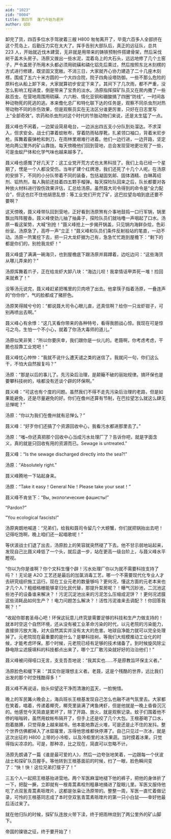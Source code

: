 ```yaml
---
aid: "1023"
zid: "0004"
title: 第四节  蓬门今始为君开
author: QDD
---
```


卸完了货，四百多位水手驾驶着三艘 H800 匆匆离开了，毕竟六百多人全部挤在这个荒岛上，后勤压力实在太大了。挥手告别大部队后，真正的远征队，总共 223 人，开始就近伐木建营，无非就是用带来的铸铁预制件搭建骨架，然后采伐树干盖木头房子。汤原又拨出一些水泥，混着岛上的大石头，远远地修了几个土窑子，严令盖房子所用木头都必须用硫磺和磷化铝先后熏过，然后按照东北木刻楞的方式进行修建，既坚固又宽敞。不消三日，大家就齐心协力建造了二十几座木刻楞，围成了五六十米方圆的一个大四合院，院子四角设塔防御。一些不那么危险的原料也从船上卸下来，大家就算初步安定下来了。其间下了几次雨，都不严重，没怎么影响工程进度，倒是带来了宝贵的淡水。汤原指挥探矿队员又在房内撒了一些敌百虫，在营地周围用硫磺、六六粉、情化亚铜和硼酸搞了四圈“防线”，一时间各种动物死的死逃的逃。本来儋化总厂和特化联下达的任务是，观察不同杀虫剂对热带动物不同的杀伤效果，但是观察员实在无法区分谁更厉害，只好在日志里写上“全部奇效”。农药和杀虫剂对这个时代的节肢动物们来说，还是太生猛了一点。

聂义峰也不闲着，一边架设简易电台，一边派出四五支小分队到处溜达。不求深入，但求安全。战士们罩着蚊帐布，穿着防雨毡厚靴，扎紧领口袖口，背着米尼步枪，挥舞着霰弹枪和刺刀，在雨林里艰难行进着。他们一边行进，一边开路，坚定地向两公里外的矿山靠拢。每天傍晚他们回到营地，总会发现营地更壮观了一些，可是虫蚁尸体和化学气味也越来越多了。

聂义峰也感慨了好几天了：这工业党开荒方式也太黑科技了。我们上岛已经一个星期了，愣是一个人都没受伤。当年扩建个红牌港，我们还死了十几个人呢。在汤原的安排下，不同的小分队带着不同的装备，包括凝固気邮、固体酒精、白琳苒绍剂、铝热剂，每人胸前还挂着四五颗手榴弹。每天探险队回来之后，队长都要对各种放火材料进行毁伤效果评估，汇总给汤原。虽然聂大司令得到的命令是“全力配合”，但这也拦不住他胡思乱想：等工业党们开完了矿，这巴拉望岛咱到底还要不要啊？

这天傍晚，聂义峰带队回到营地，正好看到汤原煞有介事地鼓捣一口行军锅，锅里飘出阵阵腥香。聂义峰使劲儿抽了抽鼻子，探险队员们就咕噜一声咽起了口水。汤原一看这架势，大喊“别抢！”聂义峰抢上一步揭开锅盖，只见锅内海鲜杂烩，色彩纷呈。汤原急了，高呼一声“立正！”聂义峰和队员们条件反射般站的笔直，一动不动。汤原一笊篱挖下去，把一只大龙虾据为己有，急急忙忙跑到屋檐下：“剩下的都是你们的，别抢我龙虾！”

聂义峰盛了满满一碗海贝，也到屋檐底下跟汤原并肩蹲着，边吃边问：“这些海货从哪儿弄来的？”

汤原挥舞着爪子，正在给龙虾大卸八块：“海边儿呗！我拿情话甲弄死一堆！捡回来就煮了！”

没等汤元说完，聂义峰赶紧把嘴里的贝肉喷了出去。他拿筷子指着汤原，一叠连声的“你你你”，气的脸都成了猪肝色。

汤原笑得贼兮兮的：“都说聂大司令心眼儿直，还真信啊？给你一只龙虾钳子，可别再喷出去啊。”

聂义峰心有余悸：“这几天看你带来的各种特号，看得我胆战心惊。我现在可是惊弓之鸟，生怕一个不小心，就着了你汤大毒师的道儿。”

汤原似笑非笑：“所以你要庆幸，我们跟你是一伙儿的。老聂啊，你考虑考虑，干脆也投靠工业党吧！”

聂义峰忧心忡忡：“我就不说什么遭天谴之类的迷信了。我就问一句，你们这么干，不怕大自然报复吗？”

汤原：“那是以后的事儿了。先污染后治理，是颠簸不破的丽始规律。搞环保也是要攀科技树的，啥都没有还谈个辟的环保啊。”

聂义峰：“可这也有个度的问题。虽然我们不得不走先污染后治理的老路，但是如果能避免，还是尽量避免的好。你们在儋州还算有节制，在巴拉望怎么就这么肆无忌惮呢？”

汤原：“你以为我们在儋州就有忌惮么？”

聂义峰：“好歹你们还搞了个资源回收中心，我看污水都进那里去了。”

汤原：“嗤~你还真把那个回收中心当成污水处理厂了？告诉你吧，就是字面含义，真的就是只回收有用的资源而已。Sewage is untreated.”

聂义峰：“Is the sewage discharged directly into the sea?!”

汤原：“Absolutely right.”

聂义峰腾地一下站起身来。

汤原：“Take it easy！General Nie！Please take your seat！”

聂义峰不肯坐下：“Вы, экологические фашисты!”

“Pardon?”

“You ecological fascists!”

汤原爽朗地喊道：“兄弟们，给我和聂司令留几个大螃蟹，你们就把锅抬出去吧！记得吃饱啊，晚上咱们还一起唱歌呢！”

等伏波战士们退了出去，汤原脸上的笑容就突然褪了下去。他不甘示弱地站起来，发现自己比聂义峰低了一个头，就后退一步，站在更高一级台阶上，与聂义峰水平瞪视。

“你以为你是谁啊？你个文科生懂个辟！污水处理厂你以为就不需要科技支持了吗？！无论是 A2O 工艺还是最后的加氯消毒工艺，哪一个不需要现代化专业人才去研究组织施工运行。现在工业元老的数量够吗？更何况，懂这方面的元老本来也才几个人？粗细格栅能够拿归化民代替，那提升泵房呢？！曝气沉砂池，二沉池这些池子的设备谁来解决？！污泥沉淀池出来的污泥怎么压缩成泥饼？！更何况滤膜这些消耗品如何生产？！电力问题怎么解决？！活性污泥谁来去调配？！你回答我啊？！”

“收起你那套圣母心吧！环保这玩意儿终究是需要足够的科技和生产力做支持的！就本时空这个自然环境，还从没有被工业革命污染的时代，以元老院的污染能力，直接排污放大海，对大自然其实并没有太大的危害。地球自净能力就可以完全处理掉了。元老院现在最重要的是什么？是攀科技树。等我们大规模推动工业化的时候，才能考虑环保。那个时候，元老院已经有足够的技术储备了。到时候旋风除尘静电除尘滤膜填料的科技都点出来了，哪个工厂敢污染就好好的治治他们！”

聂义峰被问得哑口无言，支支吾吾地说：“我其实也……不是原教旨环保主义者。”

汤原脸色和缓下来：“其实你是理想主义者。老聂，这是个残酷的世界，远比我们出发的那个时空残酷得多！”

聂义峰不再说话，抬头仰望这干净而清澈的蓝天，一脸惋惜。

晚上的军民篝火晚会上，海兵班长王根基发现自己怎么也融不进气氛里去。大家都在笑着，唱着，传递着椰壳，椰壳里装满了烤鱼烤虾，但是他就是一晚上昏昏沉沉的。他感觉今天简直是累坏了，除了开路、放火，就是观察记录。蚊子们围着他不停的嗡嗡转，虽然用蚊帐布隔开了，但手上还是咬了几个大包。王根基喝了口水，抱着胳膊，只觉得身上越来越冷。他本能地靠近火堆，可是还是止不住的发抖。整个世界仿佛都掉入了冰窟窿里，冻得他思维都快停滞了。自己只见过一次冰，就是这次出征的 H800 上带的小冷柜，以及冷柜里的冰冻果蔬。当时摸着冰果，只觉得指尖凉凉的。可是，那种凉，比之现在，简直可以忽略不计。

汤原先朗诵了一篇《谁是最可爱的人》，然后一边夸张地笑着，一边跟每一个伏波战士和探矿队员握手。等他转到王根基面前的时候，扫了一眼，脸色瞬间变了：“快！快！这位兄弟打摆子了！”

三五个人一起把王根基抬进营地。两个军医麻溜地褪下他的裤子，把他的身体折了一下，把腚一撅，立即就有一根青蒿素栓剂粗暴地捅进了腚眼儿里。军医又服侍他吃了点双氢青蒿素哌喹片，这都是张枭让汤原带的。整整一周，军医一直忙着做记录，可怜的王根基同志成了本时空双氢青蒿素哌喹片的第一只小白鼠——幸好他最后活过来了。

就在他归队的时候，探矿队连放火带下渎，终于把雨林烧到了两公里外的矿山脚下。

帝国的镍铬之征，终于要开始了！

